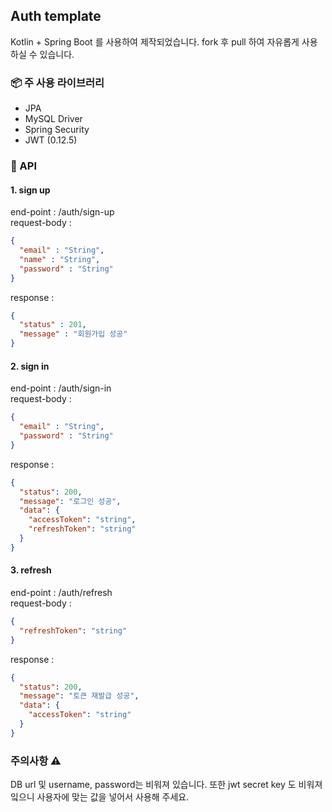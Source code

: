 ## Auth template
Kotlin + Spring Boot 를 사용하여 제작되었습니다. fork 후 pull 하여 자유롭게 사용하실 수 있습니다.

### 📦 주 사용 라이브러리
- JPA
- MySQL Driver
- Spring Security
- JWT (0.12.5)

### 📄 API
#### 1. sign up
end-point : /auth/sign-up <br/>
request-body : 
```json
{
  "email" : "String",
  "name" : "String",
  "password" : "String"
}
```
response : 
```json
{
  "status" : 201,
  "message" : "회원가입 성공"
}
```

#### 2. sign in
end-point : /auth/sign-in <br/>
request-body : 
```json
{
  "email" : "String",
  "password" : "String"
}
```
response : 
```json
{
  "status": 200,
  "message": "로그인 성공",
  "data": {
    "accessToken": "string",
    "refreshToken": "string"
  }
}
```

#### 3. refresh
end-point : /auth/refresh <br/>
request-body : 
```json
{
  "refreshToken": "string"
}
```
response : 
```json
{
  "status": 200,
  "message": "토큰 재발급 성공",
  "data": {
    "accessToken": "string"
  }
}
```

### 주의사항 ⚠️
DB url 및 username, password는 비워져 있습니다.
또한 jwt secret key 도 비워져 잌으니 사용자에 맞는 값을 넣어서 사용해 주세요.
